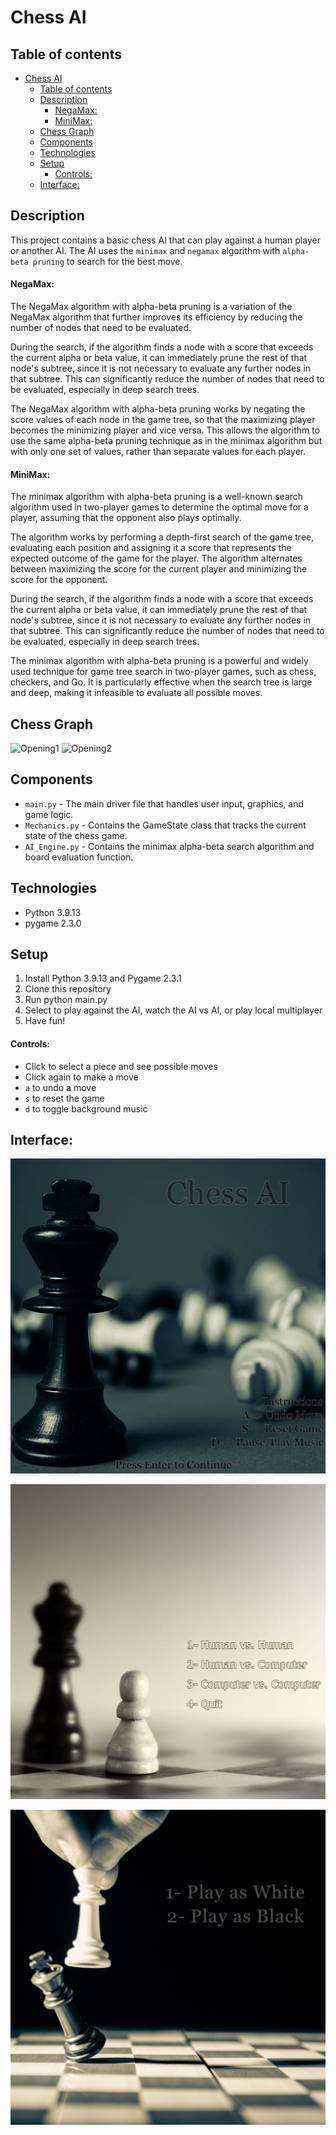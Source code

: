 # Chess AI

## Table of contents
- [Chess AI](#chess-ai)
  - [Table of contents](#table-of-contents)
  - [Description](#description)
     - [NegaMax:](#negamax)
     - [MiniMax:](#minimax)
  - [Chess Graph](#chess-graph)
  - [Components](#components)
  - [Technologies](#technologies)
  - [Setup](#setup)
      - [Controls:](#controls)
  - [Interface:](#interface)

## Description
This project contains a basic chess AI that can play against a human player or another AI. The AI uses the `minimax` and `negamax` algorithm with `alpha-beta pruning` to search for the best move.

#### NegaMax:
The NegaMax algorithm with alpha-beta pruning is a variation of the NegaMax algorithm that further improves its efficiency by reducing the number of nodes that need to be evaluated.

During the search, if the algorithm finds a node with a score that exceeds the current alpha or beta value, it can immediately prune the rest of that node's subtree, since it is not necessary to evaluate any further nodes in that subtree. This can significantly reduce the number of nodes that need to be evaluated, especially in deep search trees.

The NegaMax algorithm with alpha-beta pruning works by negating the score values of each node in the game tree, so that the maximizing player becomes the minimizing player and vice versa. This allows the algorithm to use the same alpha-beta pruning technique as in the minimax algorithm but with only one set of values, rather than separate values for each player.

#### MiniMax:
The minimax algorithm with alpha-beta pruning is a well-known search algorithm used in two-player games to determine the optimal move for a player, assuming that the opponent also plays optimally. 

The algorithm works by performing a depth-first search of the game tree, evaluating each position and assigning it a score that represents the expected outcome of the game for the player. The algorithm alternates between maximizing the score for the current player and minimizing the score for the opponent. 

During the search, if the algorithm finds a node with a score that exceeds the current alpha or beta value, it can immediately prune the rest of that node's subtree, since it is not necessary to evaluate any further nodes in that subtree. This can significantly reduce the number of nodes that need to be evaluated, especially in deep search trees.

The minimax algorithm with alpha-beta pruning is a powerful and widely used technique for game tree search in two-player games, such as chess, checkers, and Go. It is particularly effective when the search tree is large and deep, making it infeasible to evaluate all possible moves.

## Chess Graph
![Opening1](https://i.stack.imgur.com/pycDu.jpg)
![Opening2](https://2.bp.blogspot.com/-cNVCvQNxkkQ/UNZONkCry7I/AAAAAAAAAZs/p21dAAXLXGE/s1600/sicilian.png)

## Components
* `main.py` - The main driver file that handles user input, graphics, and game logic.
* `Mechanics.py` - Contains the GameState class that tracks the current state of the chess game.
* `AI_Engine.py` - Contains the minimax alpha-beta search algorithm and board evaluation function.

## Technologies
* Python 3.9.13
* pygame 2.3.0

## Setup
1. Install Python 3.9.13 and Pygame 2.3.1
2. Clone this repository
3. Run python main.py
4. Select to play against the AI, watch the AI vs AI, or play local multiplayer
5. Have fun!

#### Controls:   
* Click to select a piece and see possible moves
* Click again to make a move
* `a` to undo a move
* `s` to reset the game
* `d` to toggle background music

## Interface: 
![Main Menu](data/1st.png)

![Options](data/2nd.png)

![Multiplayer](data/3rd.png)
